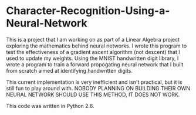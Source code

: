 # Character-Recognition-Using-a-Neural-Network
This is a project that I am working on as part of a Linear Algebra project exploring the mathematics behind neural networks. I wrote this program to test the effectiveness of a gradient ascent algorithm (not descent) that I used to update my weights. Using the MNIST handwritten digit library, I wrote a program to train a forward propogating neural network that I built from scratch aimed at identifying handwritten digits.

This current implementation is very inefficient and isn't practical, but it is still fun to play around with. NOBODY PLANNING ON BUILDING THEIR OWN NEURAL NETWORK SHOULD USE THIS METHOD, IT DOES NOT WORK.

This code was written in Python 2.6.
